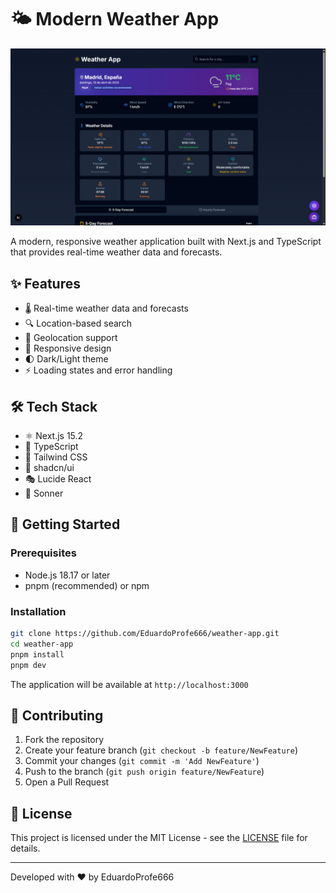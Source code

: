 # 🌤️ Modern Weather App

![Weather App Banner](public/banner.png)

A modern, responsive weather application built with Next.js and TypeScript that provides real-time weather data and forecasts.

## ✨ Features

- 🌡️ Real-time weather data and forecasts
- 🔍 Location-based search
- 📍 Geolocation support
- 📱 Responsive design
- 🌓 Dark/Light theme
- ⚡ Loading states and error handling

## 🛠️ Tech Stack

- ⚛️ Next.js 15.2
- 📝 TypeScript
- 🎨 Tailwind CSS
- 🎯 shadcn/ui
- 🎭 Lucide React
- 🔔 Sonner

## 🚀 Getting Started

### Prerequisites

- Node.js 18.17 or later
- pnpm (recommended) or npm

### Installation

```bash
git clone https://github.com/EduardoProfe666/weather-app.git
cd weather-app
pnpm install
pnpm dev
```

The application will be available at `http://localhost:3000`

## 🤝 Contributing

1. Fork the repository
2. Create your feature branch (`git checkout -b feature/NewFeature`)
3. Commit your changes (`git commit -m 'Add NewFeature'`)
4. Push to the branch (`git push origin feature/NewFeature`)
5. Open a Pull Request

## 📄 License

This project is licensed under the MIT License - see the [LICENSE](LICENSE) file for details.

---

Developed with ❤️ by EduardoProfe666
